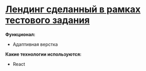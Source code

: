 # [Лендинг сделанный в рамках тестового задания]()

**Функционал:**

- Адаптивная верстка

**Какие технологии используются:**

- React
